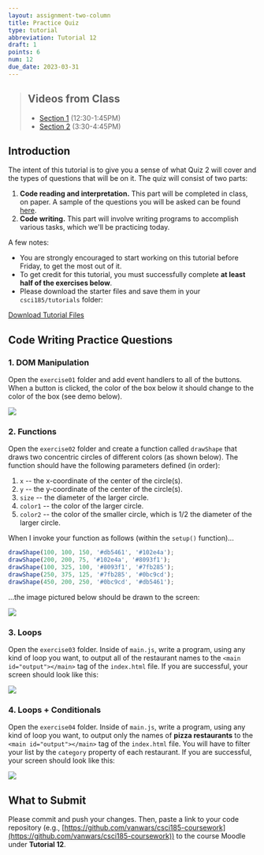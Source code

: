 ```yaml
---
layout: assignment-two-column
title: Practice Quiz
type: tutorial
abbreviation: Tutorial 12
draft: 1
points: 6
num: 12
due_date: 2023-03-31
---
```


> ## Videos from Class
> * [Section 1](https://drive.google.com/file/d/1Ct3B5Xeif0PtuUS2q08ljWJlCxnRf8Y7/view?usp=sharing) (12:30-1:45PM)
> * [Section 2](https://drive.google.com/file/d/1OOPK51n6V8m1usgY7NQzjJfGMl5UUbe5/view?usp=sharing) (3:30-4:45PM)

## Introduction
The intent of this tutorial is to give you a sense of what Quiz 2 will cover and the types of questions that will be on it. The quiz will consist of two parts: 

1. **Code reading and interpretation.** This part will be completed in class, on paper. A sample of the questions you will be asked can be found <a href="https://docs.google.com/document/d/1m2GEY24tFEKS-dF_-RdwV9KygkTGIr1gV7zVlabpjG4/edit?usp=sharing" target="_blank">here</a>.
2. **Code writing.** This part will involve writing programs to accomplish various tasks, which we'll be practicing today.

A few notes:
* You are strongly encouraged to start working on this tutorial before Friday, to get the most out of it.
* To get credit for this tutorial, you must successfully complete **at least half of the exercises below**.
* Please download the starter files and save them in your `csci185/tutorials` folder:

<a href="/spring2024/course-files/tutorials/tutorial12.zip" class="nu-button">Download Tutorial Files <i class="fas fa-download"></i></a> 

## Code Writing Practice Questions

### 1. DOM Manipulation
Open the `exercise01` folder and add event handlers to all of the buttons. When a button is clicked, the color of the box below it should change to the color of the box (see demo below).

<img class="small frame" src="/spring2024/assets/images/tutorials/tutorial12/exercise01.gif" />

### 2. Functions
Open the `exercise02` folder and create a function called `drawShape` that draws two concentric circles of different colors (as shown below). The function should have the following parameters defined (in order):
1. `x` -- the x-coordinate of the center of the circle(s).
2. `y` -- the y-coordinate of the center of the circle(s).
3. `size` -- the diameter of the larger circle. 
4. `color1` -- the color of the larger circle.
5. `color2` -- the color of the smaller circle, which is 1/2 the diameter of the larger circle.

When I invoke your function as follows (within the `setup()` function)...

```js
drawShape(100, 100, 150, '#db5461', '#102e4a');
drawShape(200, 200, 75, '#102e4a', '#8093f1');
drawShape(100, 325, 100, '#8093f1', '#7fb285');
drawShape(250, 375, 125, '#7fb285', '#0bc9cd');
drawShape(450, 200, 250, '#0bc9cd', '#db5461');
```

...the image pictured below should be drawn to the screen:

<img class="small frame" src="/spring2024/assets/images/tutorials/tutorial12/exercise02.png" />

### 3. Loops
Open the `exercise03` folder. Inside of `main.js`, write a program, using any kind of loop you want, to output all of the restaurant names to the `<main id="output"></main>` tag of the `index.html` file. If you are successful, your screen should look like this:

<img class="small" src="/spring2024/assets/images/tutorials/tutorial12/exercise03.png" />

### 4. Loops + Conditionals

Open the `exercise04` folder. Inside of `main.js`, write a program, using any kind of loop you want, to output only the names of **pizza restaurants** to the `<main id="output"></main>` tag of the `index.html` file. You will have to filter your list by the `category` property of each restaurant. If you are successful, your screen should look like this:

<img class="small" src="/spring2024/assets/images/tutorials/tutorial12/exercise04.png" />

## What to Submit
Please commit and push your changes. Then, paste a link to your code repository (e.g., [https://github.com/vanwars/csci185-coursework](https://github.com/vanwars/csci185-coursework)) to the course Moodle under **Tutorial 12**.
